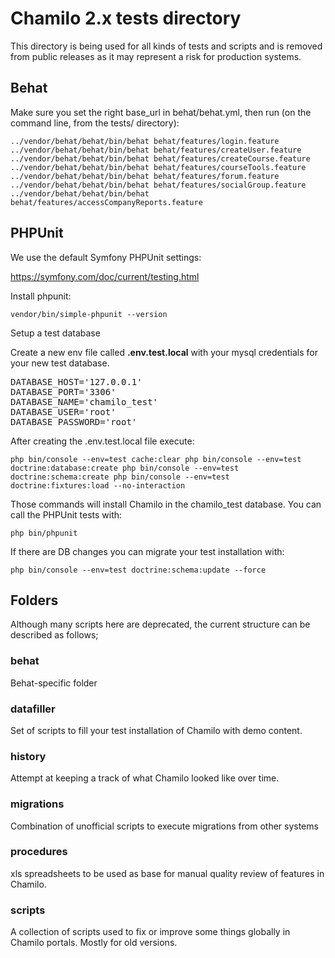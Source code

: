 # Chamilo 2.x tests directory

This directory is being used for all kinds of tests and scripts and is removed from
public releases as it may represent a risk for production systems.

## Behat 

Make sure you set the right base_url in behat/behat.yml, then run (on the command
line, from the tests/ directory): 
```
../vendor/behat/behat/bin/behat behat/features/login.feature
../vendor/behat/behat/bin/behat behat/features/createUser.feature
../vendor/behat/behat/bin/behat behat/features/createCourse.feature
../vendor/behat/behat/bin/behat behat/features/courseTools.feature
../vendor/behat/behat/bin/behat behat/features/forum.feature
../vendor/behat/behat/bin/behat behat/features/socialGroup.feature
../vendor/behat/behat/bin/behat behat/features/accessCompanyReports.feature
```

## PHPUnit 

We use the default Symfony PHPUnit settings:

https://symfony.com/doc/current/testing.html

Install phpunit:

`vendor/bin/simple-phpunit --version`

Setup a test database

Create a new env file called **.env.test.local** with your mysql credentials for your new test database.

<pre>
DATABASE_HOST='127.0.0.1'
DATABASE_PORT='3306'
DATABASE_NAME='chamilo_test'
DATABASE_USER='root'
DATABASE_PASSWORD='root'
</pre>

After creating the .env.test.local file execute: 

`php bin/console --env=test cache:clear
php bin/console --env=test doctrine:database:create
php bin/console --env=test doctrine:schema:create
php bin/console --env=test doctrine:fixtures:load --no-interaction`

Those commands will install Chamilo in the chamilo_test database.
You can call the PHPUnit tests with: 

`php bin/phpunit`

If there are DB changes you can migrate your test installation with:

`php bin/console --env=test doctrine:schema:update --force`


## Folders

Although many scripts here are deprecated, the current structure can be
 described as follows;

### behat

Behat-specific folder

### datafiller

Set of scripts to fill your test installation of Chamilo with demo content.

### history

Attempt at keeping a track of what Chamilo looked like over time.

### migrations

Combination of unofficial scripts to execute migrations from other systems

### procedures

xls spreadsheets to be used as base for manual quality review of features in
Chamilo.

### scripts

A collection of scripts used to fix or improve some things globally in Chamilo
portals. Mostly for old versions.
